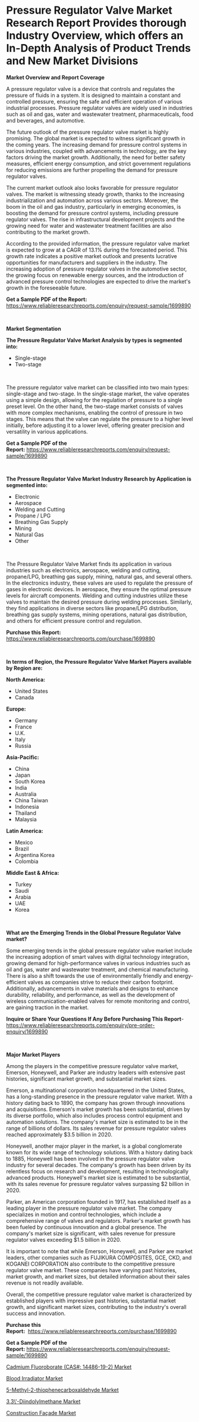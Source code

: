 <p><h1>Pressure Regulator Valve Market Research Report Provides thorough Industry Overview, which offers an In-Depth Analysis of Product Trends and New Market Divisions</h1></p><p><strong>Market Overview and Report Coverage</strong></p>
<p><p>A pressure regulator valve is a device that controls and regulates the pressure of fluids in a system. It is designed to maintain a constant and controlled pressure, ensuring the safe and efficient operation of various industrial processes. Pressure regulator valves are widely used in industries such as oil and gas, water and wastewater treatment, pharmaceuticals, food and beverages, and automotive.</p><p>The future outlook of the pressure regulator valve market is highly promising. The global market is expected to witness significant growth in the coming years. The increasing demand for pressure control systems in various industries, coupled with advancements in technology, are the key factors driving the market growth. Additionally, the need for better safety measures, efficient energy consumption, and strict government regulations for reducing emissions are further propelling the demand for pressure regulator valves.</p><p>The current market outlook also looks favorable for pressure regulator valves. The market is witnessing steady growth, thanks to the increasing industrialization and automation across various sectors. Moreover, the boom in the oil and gas industry, particularly in emerging economies, is boosting the demand for pressure control systems, including pressure regulator valves. The rise in infrastructural development projects and the growing need for water and wastewater treatment facilities are also contributing to the market growth.</p><p>According to the provided information, the pressure regulator valve market is expected to grow at a CAGR of 13.1% during the forecasted period. This growth rate indicates a positive market outlook and presents lucrative opportunities for manufacturers and suppliers in the industry. The increasing adoption of pressure regulator valves in the automotive sector, the growing focus on renewable energy sources, and the introduction of advanced pressure control technologies are expected to drive the market's growth in the foreseeable future.</p></p>
<p><strong>Get a Sample PDF of the Report:</strong> <a href="https://www.reliableresearchreports.com/enquiry/request-sample/1699890">https://www.reliableresearchreports.com/enquiry/request-sample/1699890</a></p>
<p>&nbsp;</p>
<p><strong>Market Segmentation</strong></p>
<p><strong>The Pressure Regulator Valve Market Analysis by types is segmented into:</strong></p>
<p><ul><li>Single-stage</li><li>Two-stage</li></ul></p>
<p>&nbsp;</p>
<p><p>The pressure regulator valve market can be classified into two main types: single-stage and two-stage. In the single-stage market, the valve operates using a simple design, allowing for the regulation of pressure to a single preset level. On the other hand, the two-stage market consists of valves with more complex mechanisms, enabling the control of pressure in two stages. This means that the valve can regulate the pressure to a higher level initially, before adjusting it to a lower level, offering greater precision and versatility in various applications.</p></p>
<p><strong>Get a Sample PDF of the Report:</strong>&nbsp;<a href="https://www.reliableresearchreports.com/enquiry/request-sample/1699890">https://www.reliableresearchreports.com/enquiry/request-sample/1699890</a></p>
<p>&nbsp;</p>
<p><strong>The Pressure Regulator Valve Market Industry Research by Application is segmented into:</strong></p>
<p><ul><li>Electronic</li><li>Aerospace</li><li>Welding and Cutting</li><li>Propane / LPG</li><li>Breathing Gas Supply</li><li>Mining</li><li>Natural Gas</li><li>Other</li></ul></p>
<p>&nbsp;</p>
<p><p>The Pressure Regulator Valve Market finds its application in various industries such as electronics, aerospace, welding and cutting, propane/LPG, breathing gas supply, mining, natural gas, and several others. In the electronics industry, these valves are used to regulate the pressure of gases in electronic devices. In aerospace, they ensure the optimal pressure levels for aircraft components. Welding and cutting industries utilize these valves to maintain the desired pressure during welding processes. Similarly, they find applications in diverse sectors like propane/LPG distribution, breathing gas supply systems, mining operations, natural gas distribution, and others for efficient pressure control and regulation.</p></p>
<p><strong>Purchase this Report:</strong>&nbsp; <a href="https://www.reliableresearchreports.com/purchase/1699890">https://www.reliableresearchreports.com/purchase/1699890</a></p>
<p>&nbsp;</p>
<p><strong>In terms of Region, the Pressure Regulator Valve Market Players available by Region are:</strong></p>
<p>
    <p> <strong> North America: </strong>
        <ul>
            <li>United States</li>
            <li>Canada</li>
        </ul>
        </p> 
    <p> <strong> Europe: </strong>
        <ul>
            <li>Germany</li>
            <li>France</li>
            <li>U.K.</li>
            <li>Italy</li>
            <li>Russia</li>
        </ul>
        </p> 
    <p> <strong> Asia-Pacific: </strong>
        <ul>
            <li>China</li>
            <li>Japan</li>
            <li>South Korea</li>
            <li>India</li>
            <li>Australia</li>
            <li>China Taiwan</li>
            <li>Indonesia</li>
            <li>Thailand</li>
            <li>Malaysia</li>
        </ul>
        </p> 
    <p> <strong> Latin America: </strong>
        <ul>
            <li>Mexico</li>
            <li>Brazil</li>
            <li>Argentina Korea</li>
            <li>Colombia</li>
        </ul>
        </p> 
    <p> <strong> Middle East & Africa: </strong>
        <ul>
            <li>Turkey</li>
            <li>Saudi</li>
            <li>Arabia</li>
            <li>UAE</li>
            <li>Korea</li>
        </ul>
    </p>
    </p>
<p>&nbsp;</p>
<p><strong>What are the Emerging Trends in the Global Pressure Regulator Valve market?</strong></p>
<p><p>Some emerging trends in the global pressure regulator valve market include the increasing adoption of smart valves with digital technology integration, growing demand for high-performance valves in various industries such as oil and gas, water and wastewater treatment, and chemical manufacturing. There is also a shift towards the use of environmentally friendly and energy-efficient valves as companies strive to reduce their carbon footprint. Additionally, advancements in valve materials and designs to enhance durability, reliability, and performance, as well as the development of wireless communication-enabled valves for remote monitoring and control, are gaining traction in the market.</p></p>
<p><strong>Inquire or Share Your Questions If Any Before Purchasing This Report</strong>- <a href="https://www.reliableresearchreports.com/enquiry/pre-order-enquiry/1699890">https://www.reliableresearchreports.com/enquiry/pre-order-enquiry/1699890</a></p>
<p>&nbsp;</p>
<p><strong>Major Market Players</strong></p>
<p><p>Among the players in the competitive pressure regulator valve market, Emerson, Honeywell, and Parker are industry leaders with extensive past histories, significant market growth, and substantial market sizes.</p><p>Emerson, a multinational corporation headquartered in the United States, has a long-standing presence in the pressure regulator valve market. With a history dating back to 1890, the company has grown through innovations and acquisitions. Emerson's market growth has been substantial, driven by its diverse portfolio, which also includes process control equipment and automation solutions. The company's market size is estimated to be in the range of billions of dollars. Its sales revenue for pressure regulator valves reached approximately $3.5 billion in 2020.</p><p>Honeywell, another major player in the market, is a global conglomerate known for its wide range of technology solutions. With a history dating back to 1885, Honeywell has been involved in the pressure regulator valve industry for several decades. The company's growth has been driven by its relentless focus on research and development, resulting in technologically advanced products. Honeywell's market size is estimated to be substantial, with its sales revenue for pressure regulator valves surpassing $2 billion in 2020.</p><p>Parker, an American corporation founded in 1917, has established itself as a leading player in the pressure regulator valve market. The company specializes in motion and control technologies, which include a comprehensive range of valves and regulators. Parker's market growth has been fueled by continuous innovation and a global presence. The company's market size is significant, with sales revenue for pressure regulator valves exceeding $1.5 billion in 2020.</p><p>It is important to note that while Emerson, Honeywell, and Parker are market leaders, other companies such as FUJIKURA COMPOSITES, GCE, CKD, and KOGANEI CORPORATION also contribute to the competitive pressure regulator valve market. These companies have varying past histories, market growth, and market sizes, but detailed information about their sales revenue is not readily available.</p><p>Overall, the competitive pressure regulator valve market is characterized by established players with impressive past histories, substantial market growth, and significant market sizes, contributing to the industry's overall success and innovation.</p></p>
<p><strong>Purchase this Report:</strong>&nbsp;&nbsp;<a href="https://www.reliableresearchreports.com/purchase/1699890">https://www.reliableresearchreports.com/purchase/1699890</a></p>
<p></p>
<p><strong>Get a Sample PDF of the Report:</strong>&nbsp;<a href="https://www.reliableresearchreports.com/enquiry/request-sample/1699890">https://www.reliableresearchreports.com/enquiry/request-sample/1699890</a></p>
<p><p><a href="https://medium.com/@joycelucas56/cadmium-fluoroborate-cas-14486-19-2-market-trends-and-market-analysis-forecasted-for-period-a6bdcefb4ffc">Cadmium Fluoroborate (CAS#: 14486-19-2) Market</a></p><p><a href="https://medium.com/@laurenbrown1918/blood-irradiator-market-research-report-its-history-and-forecast-2023-to-2030-ccdb1ae8829f">Blood Irradiator Market</a></p><p><a href="https://www.linkedin.com/pulse/5-methyl-2-thiophenecarboxaldehyde-market-size-share-global-4lt9e/">5-Methyl-2-thiophenecarboxaldehyde Market</a></p><p><a href="https://www.linkedin.com/pulse/33-diindolylmethane-market-share-amp-new-trends-analysis-jxnve/">3,3\'-Diindolylmethane Market</a></p><p><a href="https://www.linkedin.com/pulse/construction-faccedilade-market-research-report-unlocks-analysis-jskbe/">Construction Façade Market</a></p></p>